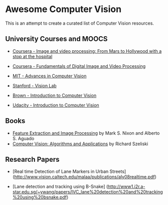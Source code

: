 Awesome Computer Vision
=======================

This is an attempt to create a curated list of Computer Vision resources.

University Courses and MOOCS
----------------------------

* [Coursera - Image and video processing: From Mars to Hollywood with a stop at the hospital](https://www.coursera.org/course/images)

* [Coursera - Fundamentals of Digital Image and Video Processing](https://www.coursera.org/course/digital)

* [MIT - Advances in Computer Vision](http://6.869.csail.mit.edu/fa13/schedule.html)

* [Stanford - Vision Lab](http://vision.stanford.edu/teaching.html)

* [Brown - Introduction to Computer Vision](http://cs.brown.edu/courses/cs143/)

* [Udacity - Introduction to Computer Vision](https://www.udacity.com/course/introduction-to-computer-vision--ud810)




Books
-----

* [Feature Extraction and Image Processing](http://users.ecs.soton.ac.uk/msn/book/) by Mark S. Nixon and Alberto S. Aguado
* [Computer Vision: Algorithms and Applications](http://szeliski.org/Book/) by
  Richard Szeliski

Research Papers
-----

* [Real time Detection of Lane Markers in Urban Streets] (http://www.vision.caltech.edu/malaa/publications/aly08realtime.pdf)

* [Lane detection and tracking using B-Snake] (http://www1.i2r.a-star.edu.sg/~ywang/papers/IVC_lane%20detection%20and%20tracking%20using%20bsnake.pdf)
